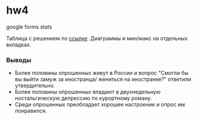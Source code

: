 # hw4
google forms stats

Таблица с решением по [ссылке](https://docs.google.com/spreadsheets/d/1F4PRF7F1I6QwMx7LLlW0CcSNTZy-7nfYkB4NYdnl5Q8/edit?usp=sharing). Диаграммы и мин/макс на отдельных вкладках.

### Выводы

* Более половины опрошенных живут в России и вопрос "Смогли бы вы выйти замуж за иностранца/ жениться на иностранке?" ответили утвердительно.
* Более половины опрошенных впадают в двухнедельную ностальгическую депрессию по курортному роману.
* Среди опрошенных преобладает хорошее настроение и опрос им понравился.
